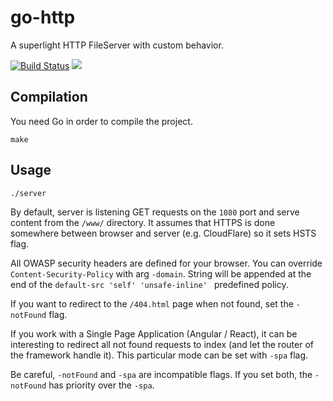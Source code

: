 # go-http

A superlight HTTP FileServer with custom behavior.

[![Build Status](https://travis-ci.org/ViBiOh/go-http.svg?branch=master)](https://travis-ci.org/ViBiOh/go-http) [![](https://images.microbadger.com/badges/image/vibioh/http.svg)](https://microbadger.com/images/vibioh/http "Get your own image badge on microbadger.com")

## Compilation

You need Go in order to compile the project.

```
make
```

## Usage

```
./server
```

By default, server is listening GET requests on the `1080` port and serve content from the `/www/` directory. It assumes that HTTPS is done somewhere between browser and server (e.g. CloudFlare) so it sets HSTS flag.

All OWASP security headers are defined for your browser. You can override `Content-Security-Policy` with arg `-domain`. String will be appended at the end of the `default-src 'self' 'unsafe-inline' ` predefined policy.

If you want to redirect to the `/404.html` page when not found, set the `-notFound` flag.

If you work with a Single Page Application (Angular / React), it can be interesting to redirect all not found requests to index (and let the router of the framework handle it). This particular mode can be set with `-spa` flag.

Be careful, `-notFound` and `-spa` are incompatible flags. If you set both, the `-notFound` has priority over the `-spa`.
